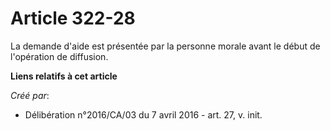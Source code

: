 # Article 322-28

La demande d'aide est présentée par la personne morale avant le début de l'opération de diffusion.

**Liens relatifs à cet article**

_Créé par_:

  - Délibération n°2016/CA/03 du 7 avril 2016 - art. 27, v. init.
